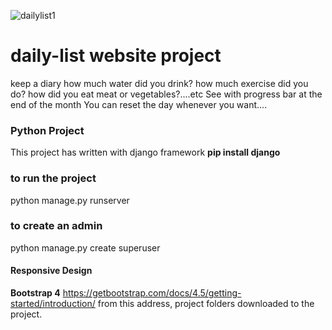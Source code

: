 ![dailylist1](https://user-images.githubusercontent.com/85527587/136814383-e086d99c-2d6c-4d9d-ba05-142b229e4353.png)
# daily-list website project
keep a diary
how much water did you drink?
how much exercise did you do?
how did you eat meat or vegetables?....etc
See with progress bar at the end of the month
You can reset the day whenever you want....
### Python Project
This project has written with django framework
**pip install django**
### to run the project
python manage.py runserver 
### to create an admin 
python manage.py create superuser

#### Responsive Design
**Bootstrap 4**
https://getbootstrap.com/docs/4.5/getting-started/introduction/
from this address, project folders downloaded to the project.
